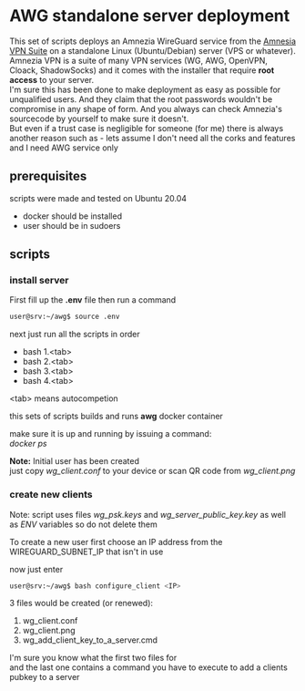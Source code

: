 # AWG standalone server deployment
This set of scripts deploys an Amnezia WireGuard service from the [Amnesia VPN Suite](https://github.com/amnezia-vp) on a standalone Linux (Ubuntu/Debian) server (VPS or whatever).  
Amnezia VPN is a suite of many VPN services (WG, AWG, OpenVPN, Cloack, ShadowSocks)
and it comes with the installer that require **root access** to your server.  
I'm sure this has been done to make deployment as easy as possible for unqualified users. And they claim that the root passwords wouldn't be compromise in any shape of form. And you always can check Amnezia's sourcecode by yourself to make sure it doesn't.  
But even if a trust case is negligible for someone (for me) there is always another reason such as - lets assume I don't need all the corks and features and I need AWG service only



## prerequisites

scripts were made and tested on Ubuntu 20.04

* docker should be installed
* user should be in sudoers

## scripts
### install server
First fill up the **.env** file
then run a command
```sh 
user@srv:~/awg$ source .env
```

next just run all the scripts in order
* bash 1.\<tab>  
* bash 2.\<tab>  
* bash 3.\<tab>  
* bash 4.\<tab>  
  
\<tab> means autocompetion

this sets of scripts builds and runs **awg** docker container

make sure it is up and running by issuing a command:  
  *docker ps*

**Note:** Initial user has been created  
just copy *wg_client.conf* to your device or scan QR code from *wg_client.png*



### create new clients
Note: script uses files *wg_psk.keys* and *wg_server_public_key.key* as well as *ENV* variables so do not delete them

To create a new user first choose an IP address from the WIREGUARD_SUBNET_IP that isn't in use

now just enter 
```sh 
user@srv:~/awg$ bash configure_client <IP>
```

3 files would be created (or renewed):  
1. wg_client.conf
2. wg_client.png
3. wg_add_client_key_to_a_server.cmd

I'm sure you know what the first two files for  
and the last one contains a command you have to execute to add a clients pubkey to a server



